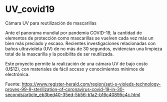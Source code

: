 # UV_covid19
Cámara UV para reutilización de mascarillas

Ante el panorama mundial por pandemia COVID-19, la cantidad de elementos de protección como mascarillas se vuelven cada vez más un bien más preciado y escaso. Recientes investigaciones relacionadas con baños ultravioleta (UV) de no más de 30 segundos, evidencian una limpieza total de la mascarilla y la posibilita de ser reutilizada.

Este proyecto permite la realización de una cámara UV de bajo costo (U$12), con materiales de fácil acceso y conocimientos mínimos de electrónica.

Fuente:
https://www.register-herald.com/region/seti-s-violeds-technology-proves-99-9-sterilization-of-coronavirus-covid-19-in-30-seconds/article_eb3bed40-35ed-5b56-b1a2-b16c40895c4c.html
